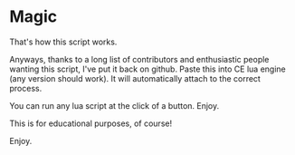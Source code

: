 # Magic

That's how this script works.

Anyways, thanks to a long list of contributors and enthusiastic people wanting this script, I've put it back on github. Paste this into CE lua engine (any version should work). It will automatically attach to the correct process.

You can run any lua script at the click of a button. Enjoy.

This is for educational purposes, of course!

Enjoy.





